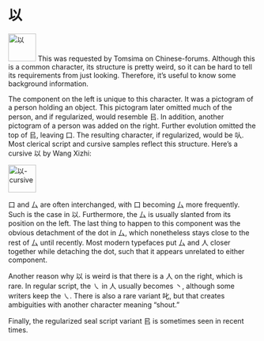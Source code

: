 # 以
<img src="https://github.com/damnedharvey/Regular-Script-Graphemics/blob/master/extra-cases-images/以.svg" alt="以" style="width: 4em;"/>
This was requested by Tomsima on Chinese-forums. Although this is a common character, its structure is pretty weird, so it can be hard to tell its requirements from just looking. Therefore, it’s useful to know some background information.

The component on the left is unique to this character. It was a pictogram of a person holding an object. This pictogram later omitted much of the person, and if regularized, would resemble 㠯. In addition, another pictogram of a person was added on the right. Further evolution omitted the top of 㠯, leaving 口. The resulting character, if regularized, would be 㕥. Most clerical script and cursive samples reflect this structure. Here’s a cursive 以 by Wang Xizhi:

<img src="https://github.com/damnedharvey/Regular-Script-Graphemics/blob/master/extra-cases-images/以cursive.jpg" alt="以-cursive" style="width: 4em;"/>

口 and 厶 are often interchanged, with 口 becoming 厶 more frequently. Such is the case in 以. Furthermore, the 厶 is usually slanted from its position on the left. The last thing to happen to this component was the obvious detachment of the dot in 厶, which nonetheless stays close to the rest of 厶 until recently. Most modern typefaces put 厶 and 人 closer together while detaching the dot, such that it appears unrelated to either component.

Another reason why 以 is weird is that there is a 人 on the right, which is rare. In regular script, the ㇏ in 人 usually becomes 丶, although some writers keep the ㇏. There is also a rare variant 叱, but that creates ambiguities with another character meaning “shout.”

Finally, the regularized seal script variant 㠯 is sometimes seen in recent times.